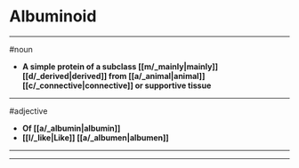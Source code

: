 # Albuminoid
---
#noun
- **A simple protein of a subclass [[m/_mainly|mainly]] [[d/_derived|derived]] from [[a/_animal|animal]] [[c/_connective|connective]] or supportive tissue**
---
#adjective
- **Of [[a/_albumin|albumin]]**
- **[[l/_like|Like]] [[a/_albumen|albumen]]**
---
---
